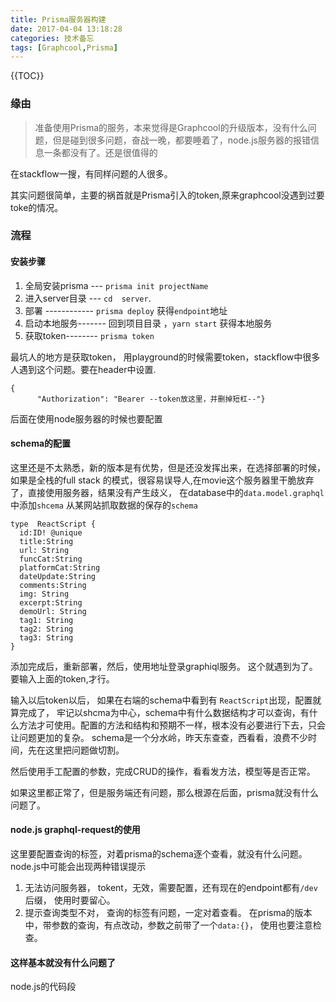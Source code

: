 ```yaml
---
title: Prisma服务器构建
date: 2017-04-04 13:18:28
categories: 技术备忘
tags: [Graphcool,Prisma]
---
```



{{TOC}}

### 缘由
>准备使用Prisma的服务，本来觉得是Graphcool的升级版本，没有什么问题，但是碰到很多问题，奋战一晚，都要睡着了，node.js服务器的报错信息一条都没有了。还是很值得的

在stackflow一搜，有同样问题的人很多。

其实问题很简单，主要的祸首就是Prisma引入的token,原来graphcool没遇到过要toke的情况。

### 流程
####  安装步骤

1. 全局安装prisma ---  `prisma init projectName`
2. 进入server目录 ---  `cd  server`.  
3. 部署 ------------  `prisma deploy`  获得`endpoint`地址
4. 启动本地服务-------   回到项目目录 ，`yarn start` 获得本地服务
5. 获取token--------   `prisma token`   

最坑人的地方是获取token， 用playground的时候需要token，stackflow中很多人遇到这个问题。要在header中设置.
```
{
      "Authorization": "Bearer --token放这里，并删掉短杠--"}
```

后面在使用node服务器的时候也要配置

#### schema的配置
这里还是不太熟悉，新的版本是有优势，但是还没发挥出来，在选择部署的时候，如果是全栈的full stack 的模式，很容易误导人,在movie这个服务器里干脆放弃了，直接使用服务器，结果没有产生歧义，
在database中的`data.model.graphql`中添加`shcema`
从某网站抓取数据的保存的`schema`
```
type  ReactScript {
  id:ID! @unique
  title:String
  url: String
  funcCat:String
  platformCat:String
  dateUpdate:String
  comments:String
  img: String
  excerpt:String
  demoUrl: String
  tag1: String
  tag2: String
  tag3: String
}
```

添加完成后，重新部署，然后，使用地址登录graphiql服务。 这个就遇到为了。要输入上面的token,才行。

输入以后token以后， 如果在右端的schema中看到有 `ReactScript`出现，配置就算完成了，  牢记以shcma为中心，schema中有什么数据结构才可以查询，有什么方法才可使用。配置的方法和结构和预期不一样，根本没有必要进行下去，只会让问题更加的复杂。 schema是一个分水岭，昨天东查查，西看看，浪费不少时间，先在这里把问题做切割。

然后使用手工配置的参数，完成CRUD的操作，看看发方法，模型等是否正常。

如果这里都正常了，但是服务端还有问题，那么根源在后面，prisma就没有什么问题了。

#### node.js graphql-request的使用

这里要配置查询的标签，对着prisma的schema逐个查看，就没有什么问题。 node.js中可能会出现两种错误提示

1.  无法访问服务器， tokent，无效，需要配置，还有现在的endpoint都有`/dev`后缀， 使用时要留心。 
2.  提示查询类型不对， 查询的标签有问题，一定对着查看。 在prisma的版本中，带参数的查询，有点改动，参数之前带了一个`data:{}`， 使用也要注意检查。


#### 这样基本就没有什么问题了
node.js的代码段

<script src="https://embed.cacher.io/d4566dd20434ac12a8af45920c7b1eaf7f59fc10.js?a=879ce6b7a1ff7ace22c8a791e7511f7f&t=github_gist"></script>



 
 